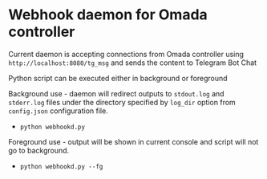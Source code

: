 # Webhook daemon for Omada controller

Current daemon is accepting connections from Omada controller using `http://localhost:8080/tg_msg` and sends the content to Telegram Bot Chat

Python script can be executed either in background or foreground

Background use - daemon will redirect outputs to `stdout.log` and `stderr.log` files under the directory specified by `log_dir` option from `config.json` configuration file.
* `python webhookd.py`

Foreground use - output will be shown in current console and script will not go to background.
* `python webhookd.py --fg`
